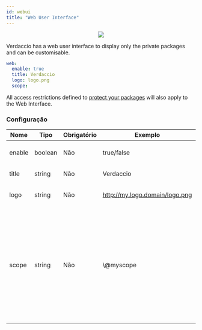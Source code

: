 ```yaml
---
id: webui
title: "Web User Interface"
---
```



<p align="center"><img src="https://github.com/verdaccio/verdaccio/blob/master/assets/gif/verdaccio_big_30.gif?raw=true"></p>

Verdaccio has a web user interface to display only the private packages and can be customisable.

```yaml
web:
  enable: true
  title: Verdaccio
  logo: logo.png
  scope:
```

All access restrictions defined to [protect your packages](protect-your-dependencies.md) will also apply to the Web Interface.

### Configuração

| Nome   | Tipo    | Obrigatório | Exemplo                        | Suporte | Descrição                                                                                                                                            |
| ------ | ------- | ----------- | ------------------------------ | ------- | ---------------------------------------------------------------------------------------------------------------------------------------------------- |
| enable | boolean | Não         | true/false                     | all     | habilitar a interface web                                                                                                                            |
| title  | string  | Não         | Verdaccio                      | all     | Título da página web                                                                                                                                 |
| logo   | string  | Não         | http://my.logo.domain/logo.png | all     | URI onde o logo se encontra                                                                                                                          |
| scope  | string  | Não         | \\@myscope                   | all     | If you're using this registry for a specific module scope, specify that scope to set it in the webui instructions header (note: escape @ with \\@) |